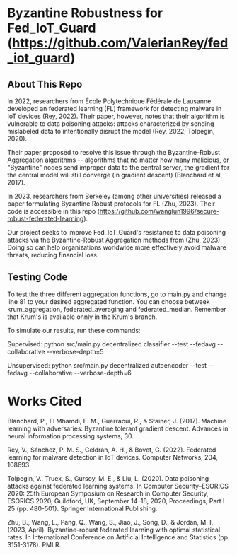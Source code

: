 # Byzantine Robustness for Fed_IoT_Guard (https://github.com/ValerianRey/fed_iot_guard)

## About This Repo

In 2022, researchers from École Polytechnique Fédérale de Lausanne developed an federated learning (FL) framework for detecting malware in IoT devices (Rey, 2022). Their paper, however, notes that their algorithm is vulnerable to data poisoning attacks: attacks characterized by sending mislabeled data to intentionally disrupt the model (Rey, 2022; Tolpegin, 2020).

Their paper proposed to resolve this issue through the Byzantine-Robust Aggregation algorithms -- algorithms that no matter how many malicious, or "Byzantine" nodes send improper data to the central server, the gradient for the central model will still converge (in gradient descent) (Blanchard et al, 2017).

In 2023, researchers from Berkeley (among other universities) released a paper formulating Byzantine Robust protocols for FL (Zhu, 2023). Their code is accessible in this repo (https://github.com/wanglun1996/secure-robust-federated-learning).

Our project seeks to improve Fed_IoT_Guard's resistance to data poisoning attacks via the Byzantine-Robust Aggregation methods from (Zhu, 2023). Doing so can help organizations worldwide more effectively avoid malware threats, reducing financial loss.

## Testing Code
To test the three different aggregation functions, go to main.py and change line 81 to your desired aggregated function. You can choose betweek krum_aggregation, federated_averaging and federated_median. Remember that Krum's is available onnly in the Krum's branch.

To simulate our results, run these commands:

Supervised: 
python src/main.py decentralized classifier --test --fedavg --collaborative --verbose-depth=5

Unsupervised:
python src/main.py decentralized autoencoder --test --fedavg --collaborative --verbose-depth=6


# Works Cited

Blanchard, P., El Mhamdi, E. M., Guerraoui, R., & Stainer, J. (2017). Machine learning with adversaries: Byzantine tolerant gradient descent. Advances in neural information processing systems, 30.

Rey, V., Sánchez, P. M. S., Celdrán, A. H., & Bovet, G. (2022). Federated learning for malware detection in IoT devices. Computer Networks, 204, 108693.

Tolpegin, V., Truex, S., Gursoy, M. E., & Liu, L. (2020). Data poisoning attacks against federated learning systems. In Computer Security–ESORICS 2020: 25th European Symposium on Research in Computer Security, ESORICS 2020, Guildford, UK, September 14–18, 2020, Proceedings, Part I 25 (pp. 480-501). Springer International Publishing.

Zhu, B., Wang, L., Pang, Q., Wang, S., Jiao, J., Song, D., & Jordan, M. I. (2023, April). Byzantine-robust federated learning with optimal statistical rates. In International Conference on Artificial Intelligence and Statistics (pp. 3151-3178). PMLR.
